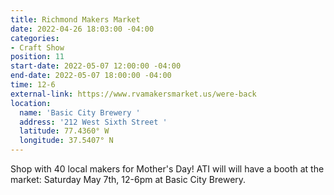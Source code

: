 ```yaml
---
title: Richmond Makers Market
date: 2022-04-26 18:03:00 -04:00
categories:
- Craft Show
position: 11
start-date: 2022-05-07 12:00:00 -04:00
end-date: 2022-05-07 18:00:00 -04:00
time: 12-6
external-link: https://www.rvamakersmarket.us/were-back
location:
  name: 'Basic City Brewery '
  address: '212 West Sixth Street '
  latitude: 77.4360° W
  longitude: 37.5407° N
---
```


Shop with 40 local makers for Mother's Day! ATI will will have a booth at the market: Saturday May 7th, 12-6pm at Basic City Brewery. 